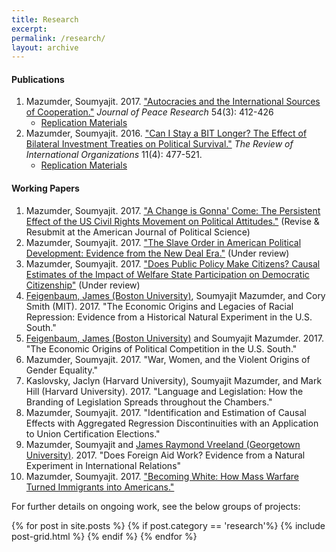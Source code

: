```yaml
---
title: Research
excerpt: 
permalink: /research/
layout: archive
---
```


#### Publications 

1. Mazumder, Soumyajit. 2017. ["Autocracies and the International Sources of Cooperation."](http://journals.sagepub.com/doi/abs/10.1177/0022343316687018) *Journal of Peace Research* 54\(3\): 412-426
	* [Replication Materials](https://static-content.springer.com/esm/art%3A10.1007%2Fs11558-015-9235-7/MediaObjects/11558_2015_9235_MOESM1_ESM.zip)
2. Mazumder, Soumyajit. 2016. ["Can I Stay a BIT Longer? The Effect of Bilateral Investment Treaties on Political Survival."](https://link.springer.com/article/10.1007/s11558-015-9235-7) *The Review of International Organizations* 11\(4\): 477-521.
	* [Replication Materials](https://dataverse.harvard.edu/dataset.xhtml?persistentId=doi:10.7910/DVN/JV2PQS)

#### Working Papers

1. Mazumder, Soumyajit. 2017. ["A Change is Gonna' Come: The Persistent Effect of the US Civil Rights Movement on Political Attitudes."]({{site.url}}/files/long-term-protests-v2.pdf) \(Revise \& Resubmit at the American Journal of Political Science\)
2. Mazumder, Soumyajit. 2017. ["The Slave Order in American Political Development: Evidence from the New Deal Era."]({{site.url}}/files/slave-order-v2.pdf) \(Under review\)
3. Mazumder, Soumyajit. 2017. ["Does Public Policy Make Citizens? Causal Estimates of the Impact of Welfare State Participation on Democratic Citizenship"]({{site.url}}/files/mazumder_medicare_v2.pdf) \(Under review\)
4. [Feigenbaum, James \(Boston University\)](http://jamesfeigenbaum.github.io/), Soumyajit Mazumder, and Cory Smith \(MIT\). 2017. "The Economic Origins and Legacies of Racial Repression: Evidence from a Historical Natural Experiment in the U.S. South."
5. [Feigenbaum, James \(Boston University\)](http://jamesfeigenbaum.github.io/) and Soumyajit Mazumder. 2017. "The Economic Origins of Political Competition in the U.S. South."
6. Mazumder, Soumyajit. 2017. "War, Women, and the Violent Origins of Gender Equality."
7. Kaslovsky, Jaclyn \(Harvard University\), Soumyajit Mazumder, and Mark Hill \(Harvard University\). 2017. "Language and Legislation: How the Branding of Legislation Spreads throughout the Chambers."
8. Mazumder, Soumyajit. 2017. "Identification and Estimation of Causal Effects with Aggregated Regression Discontinuities with an Application to Union Certification Elections."
9. Mazumder, Soumyajit and [James Raymond Vreeland \(Georgetown University\)](http://www.profvreeland.com/). 2017. "Does Foreign Aid Work? Evidence from a Natural Experiment in International Relations"
10. Mazumder, Soumyajit. 2017. ["Becoming White: How Mass Warfare Turned Immigrants into Americans."]({{site.url}}/files/war-assimilation-mazumder.pdf)

For further details on ongoing work, see the below groups of projects:

<div class="tiles">
{% for post in site.posts %}
	{% if post.category == 'research'%}
	{% include post-grid.html %}
	{% endif %}
{% endfor %}
</div><!-- /.tiles -->